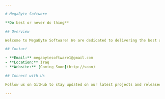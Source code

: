 ```yaml
---

# MegaByte Software

**Do best or never do thing**

## Overview

Welcome to MegaByte Software! We are dedicated to delivering the best software solutions. Stay tuned for our upcoming projects and repositories.

## Contact

- **Email:** megabytesoftware1@gmail.com
- **Location:** Iraq
- **Website:** [Coming Soon](http://soon)

## Connect with Us

Follow us on GitHub to stay updated on our latest projects and releases.

---
```

